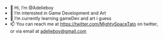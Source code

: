 - 👋 Hi, I’m @Adelieboy
- 👀 I’m interested in Game Development and Art
- 🌱 I’m currently learning gameDev and art i guess
- 📫 You can reach me at https://twitter.com/MightySpaceTato on twitter, or via email at adelieboy@gmail.com

<!---
Adelieboy/Adelieboy is a ✨ special ✨ repository because its `README.md` (this file) appears on your GitHub profile.
You can click the Preview link to take a look at your changes.
--->
